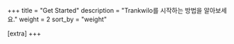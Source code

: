 +++
title = "Get Started"
description = "Trankwilo를 시작하는 방법을 알아보세요."
weight = 2
sort_by = "weight"

[extra]
+++
